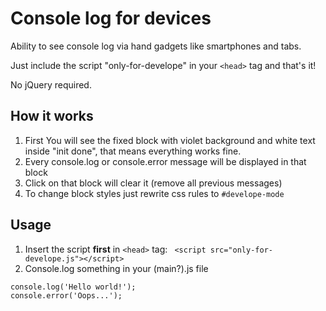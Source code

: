# Console log for devices
Ability to see console log via hand gadgets like smartphones and tabs.

Just include the script "only-for-develope" in your ```<head>``` tag and that's it! 

No jQuery required.

## How it works

1. First You will see the fixed block with violet background and white text inside "init done", that means everything works fine.
2. Every console.log or console.error message will be displayed in that block
3. Click on that block will clear it (remove all previous messages)
4. To change block styles just rewrite css rules to ```#develope-mode```

## Usage

1. Insert the script **first** in ```<head>``` tag: 
``` <script src="only-for-develope.js"></script>```
2. Console.log something in your (main?).js file
```
console.log('Hello world!');
console.error('Oops...');
```
